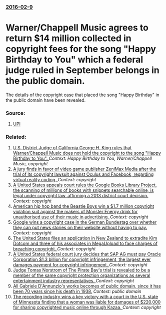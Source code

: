 ### [2016-02-9](/news/2016/02/9/index.md)

# Warner/Chappell Music agrees to return $14 million collected in copyright fees for the song "Happy Birthday to You" which a federal judge ruled in September belongs in the public domain. 

The details of the copyright case that placed the song &quot;Happy Birthday&quot; in the public domain have been revealed.


### Source:

1. [UPI](http://www.upi.com/Odd_News/2016/02/09/Warner-Music-to-pay-back-licensing-fees-for-Happy-Birthday-copyright/8481455050574/?spt=rln&or=1)

### Related:

1. [U.S. District Judge of California George H. King rules that Warner/Chappell Music does not hold the copyright to the song "Happy Birthday to You". ](/news/2015/09/22/u-s-district-judge-of-california-george-h-king-rules-that-warner-chappell-music-does-not-hold-the-copyright-to-the-song-happy-birthday-to.md) _Context: Happy Birthday to You, Warner/Chappell Music, copyright_
2. [A jury finds in favor of video game publisher ZeniMax Media after the trial of its copyright lawsuit against Oculus and Facebook, regarding virtual reality coding. ](/news/2017/02/1/a-jury-finds-in-favor-of-video-game-publisher-zenimax-media-after-the-trial-of-its-copyright-lawsuit-against-oculus-and-facebook-regarding.md) _Context: copyright_
3. [A United States appeals court rules the Google Books Library Project, the scanning of millions of books with snippets searchable online, is legal under copyright law, affirming a 2013 district court decision. ](/news/2015/10/16/a-united-states-appeals-court-rules-the-google-books-library-project-the-scanning-of-millions-of-books-with-snippets-searchable-online-is.md) _Context: copyright_
4. [American hip hop band the Beastie Boys win a $1.7 million copyright violation suit against the makers of Monster Energy drink for unauthorised use of their music in advertising. ](/news/2014/06/5/american-hip-hop-band-the-beastie-boys-win-a-1-7-million-copyright-violation-suit-against-the-makers-of-monster-energy-drink-for-unauthoris.md) _Context: copyright_
5. [Google wins a copyright case in the German Bundestag over whether they can put news stories on their website without having to pay. ](/news/2013/03/1/google-wins-a-copyright-case-in-the-german-bundestag-over-whether-they-can-put-news-stories-on-their-website-without-having-to-pay.md) _Context: copyright_
6. [The United States files an application in New Zealand to extradite Kim Dotcom and three of his associates in MegaUpload to face charges of breaching copyright. ](/news/2012/03/5/the-united-states-files-an-application-in-new-zealand-to-extradite-kim-dotcom-and-three-of-his-associates-in-megaupload-to-face-charges-of-b.md) _Context: copyright_
7. [A United States federal court jury decides that SAP AG must pay Oracle Corporation $1.3 billion for copyright infringement, the largest ever damages payment for copyright infringement. ](/news/2010/11/23/a-united-states-federal-court-jury-decides-that-sap-ag-must-pay-oracle-corporation-1-3-billion-for-copyright-infringement-the-largest-ever.md) _Context: copyright_
8. [ Judge Tomas Norstrom of The Pirate Bay's trial is revealed to be a member of the same copyright protection organizations as several entertainment industry representatives. ](/news/2009/04/23/judge-tomas-norstrapm-of-the-pirate-bay-s-trial-is-revealed-to-be-a-member-of-the-same-copyright-protection-organizations-as-several-entert.md) _Context: copyright_
9. [ All Gabriele D'Annunzio's works becomes of public domain, since it has been 70 years since his death in 1938.](/news/2009/01/1/all-gabriele-d-annunzio-s-works-becomes-of-public-domain-since-it-has-been-70-years-since-his-death-in-1938.md) _Context: public domain_
10. [ The recording industry wins a key victory with a court in the U.S. state of Minnesota finding that a woman was liable for damages of $220,000 for sharing copyrighted music online through Kazaa. ](/news/2007/10/4/the-recording-industry-wins-a-key-victory-with-a-court-in-the-u-s-state-of-minnesota-finding-that-a-woman-was-liable-for-damages-of-220-0.md) _Context: copyright_
